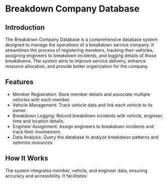 # Breakdown Company Database
## Introduction
The Breakdown Company Database is a comprehensive database system designed to manage the operations of a breakdown service company. It streamlines the process of registering members, tracking their vehicles, assigning engineers to breakdown incidents, and logging details of those breakdowns. The system aims to improve service delivery, enhance resource allocation, and provide better organization for the company. 
## Features
* Member Registration: Store member details and associate multiple vehicles with each member.
* Vehicle Management: Track vehicle data and link each vehicle to its owner.
* Breakdown Logging: Record breakdown incidents with vehicle, engineer, time and location details.
* Engineer Assignment: Assign engineers to breakdown incidents and track their involvement.
* Data Analysis: Query the database to analyze breakdwon patterns and optimize resources.
## How It Works
The system integrates member, vehicle, and engineer data, ensuring accuracy and accessibility. It facilitates:

